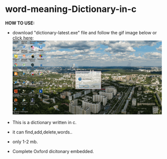 # word-meaning-Dictionary-in-c
**HOW TO USE:**
- download "dictionary-latest.exe" file and follow the gif image below or [click here](https://github.com/anandprabhakar0507/word-meaning-dictionary-in-c/blob/master/dict.gif):
![](https://github.com/anandprabhakar0507/word-meaning-dictionary-in-c/blob/master/dict.gif)

- This is a dictionary written in c.
- it can find,add,delete,words..
- only 1-2 mb.
- Complete Oxford dicitonary embedded.


